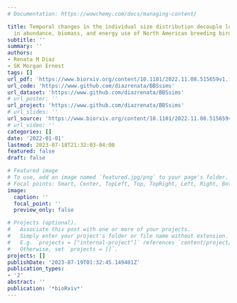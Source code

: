 ```yaml
---
# Documentation: https://wowchemy.com/docs/managing-content/

title: Temporal changes in the individual size distribution decouple long-term trends
  in abundance, biomass, and energy use of North American breeding bird communities
subtitle: ''
summary: ''
authors:
- Renata M Diaz
- SK Morgan Ernest
tags: []
url_pdf: 'https://www.biorxiv.org/content/10.1101/2022.11.08.515659v1.full.pdf'
url_code: 'https://www.github.com/diazrenata/BBSsims'
url_dataset: 'https://www.github.com/diazrenata/BBSsims'
# url_poster: ''
url_project: 'https://www.github.com/diazrenata/BBSsims'
# url_slides: ''
url_source: 'https://www.biorxiv.org/content/10.1101/2022.11.08.515659v1'
# url_video: ''
categories: []
date: '2022-01-01'
lastmod: 2023-07-18T21:32:03-04:00
featured: false
draft: false

# Featured image
# To use, add an image named `featured.jpg/png` to your page's folder.
# Focal points: Smart, Center, TopLeft, Top, TopRight, Left, Right, BottomLeft, Bottom, BottomRight.
image:
  caption: ''
  focal_point: ''
  preview_only: false

# Projects (optional).
#   Associate this post with one or more of your projects.
#   Simply enter your project's folder or file name without extension.
#   E.g. `projects = ["internal-project"]` references `content/project/deep-learning/index.md`.
#   Otherwise, set `projects = []`.
projects: []
publishDate: '2023-07-19T01:32:45.149401Z'
publication_types:
- '2'
abstract: ''
publication: '*bioRxiv*'
---
```

